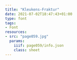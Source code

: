 ```yaml
---
title: "Kleukens-Fraktur"
date: 2021-07-02T18:47:43+01:00
type: font
tags:
- Font
resources:
- src: "page059.jpg"
  params:
    iiif: page059/info.json
    class: sheet
---
```

